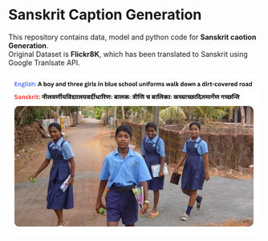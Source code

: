 # Sanskrit Caption Generation
This repository contains data, model and python code for **Sanskrit caotion Generation**. <br>
Original Dataset is **Flickr8K**, which has been translated to Sanskrit using Google Tranlsate API.
<div align="left"><img src="https://raw.githubusercontent.com/proadhikary/Sanskrit-Caption-Generation/main/Data/caps.png"/>
